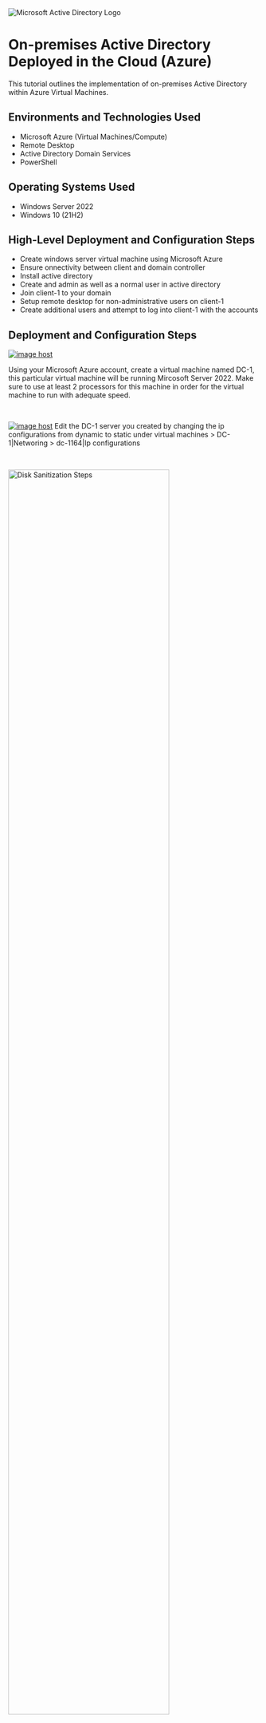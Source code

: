 <img src="https://i.imgur.com/pU5A58S.png" alt="Microsoft Active Directory Logo"/>
</p>

<h1>On-premises Active Directory Deployed in the Cloud (Azure)</h1>
This tutorial outlines the implementation of on-premises Active Directory within Azure Virtual Machines.<br />

<h2>Environments and Technologies Used</h2>

- Microsoft Azure (Virtual Machines/Compute)
- Remote Desktop
- Active Directory Domain Services
- PowerShell

<h2>Operating Systems Used </h2>

- Windows Server 2022
- Windows 10 (21H2)

<h2>High-Level Deployment and Configuration Steps</h2>

- Create windows server virtual machine using Microsoft Azure
- Ensure onnectivity between client and domain controller
- Install active directory
- Create and admin as well as a normal user in active directory
- Join client-1 to your domain
- Setup remote desktop for non-administrative users on client-1
- Create additional users and attempt to log into client-1 with the accounts

<h2>Deployment and Configuration Steps</h2>

<p>
<a href="https://imgbox.com/J9sH7XUY" target="_blank"><img src="https://thumbs2.imgbox.com/96/c1/J9sH7XUY_t.png" alt="image host"/></a>
</p>
<p>
Using your Microsoft Azure account, create a virtual machine named DC-1, this particular virtual machine will be running Mircosoft Server 2022. Make sure to use at least 2 processors for this machine in order for the virtual machine to run with adequate speed.
</p>
<br />

<p>
<a href="https://imgbox.com/AOvKPOhA" target="_blank"><img src="https://thumbs2.imgbox.com/9d/be/AOvKPOhA_t.png" alt="image host"/></a>
  Edit the DC-1 server you created by changing the ip configurations from dynamic to static under virtual machines > DC-1|Networing > dc-1164|Ip configurations
</p>
<br />

<p>
<img src="https://i.imgur.com/DJmEXEB.png" height="80%" width="80%" alt="Disk Sanitization Steps"/>
</p>
<p>
Lorem ipsum dolor sit amet, consectetur adipiscing elit, sed do eiusmod tempor incididunt ut labore et dolore magna aliqua. Ut enim ad minim veniam, quis nostrud exercitation ullamco laboris nisi ut aliquip ex ea commodo consequat. Duis aute irure dolor in reprehenderit in voluptate velit esse cillum dolore eu fugiat nulla pariatur.
</p>
<br />
